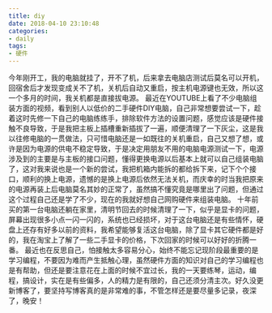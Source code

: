 ```yaml
---
title: diy
date: 2018-04-10 23:10:48
categories:
- daily
tags:
- 硬件
---
```

今年刚开工，我的电脑就挂了，开不了机，后来拿去电脑店测试后莫名可以开机，回宿舍后才发现变成关不了机，关机后自动又重启，按主机电源键也无效，所以这一个多月的时间，我关机都是直接拔电源。
最近在YOUTUBE上看了不少电脑组装方面的视频，看到别人以低价的二手硬件DIY电脑，自己非常想要尝试一下，趁着这时先修一下自己的电脑练练手，排除软件方法的设置问题，感觉应该是硬件接触不良导致，于是我把主板上插槽重新插拔了一遍，顺便清理了一下灰尘，这是我以往修电脑的一贯做法，只可惜电脑还是一如既往的关机重启，自己又想了想，或许是因为电源的供电不稳定导致，于是决定用朋友不用的电脑电源测试一下，电源涉及到的主要是与主板的接口问题，懂得更换电源以后基本上就可以自己组装电脑了，这对我来说也是一个新的尝试，我把机箱内能拆的都给拆下来，记下个个接口，顺利的换上电源，遗憾的是换上电源后依然无法关机，而庆幸的时当我把原来的电源再装上后电脑莫名其妙的正常了，虽然搞不懂究竟是哪里出了问题，但通过这个过程自己还是学了不少，现在的我就好想自己网购硬件来组装电脑。
十年前买的第一台电脑还躺在家里，清明节回去的时候清理了一下，似乎是显卡的问题，屏幕出现很多小点一闪一闪的，系统也已经损坏，对于这台电脑还是有些情怀，硬盘上还存有好多以前的资料，我希望能够复活这台电脑，除了显卡其它硬件都是好的，我在淘宝上了解了一些二手显卡的价格，下次回家的时候可以好好的折腾一番。
最近也在反思自己，怕接触太多容易分心，始终不能忘记现阶段最重要的是学习编程，不要因为难而产生抵触心理，虽然硬件方面的知识对自己的学习编程也是有帮助，但还是要注意花在上面的时候不宜过长，我的一天要练琴，运动，编程，搞设计，实在是有些偏多，人的精力是有限的，自己还须分清主次。好久没更新博客了，要坚持写博客真的是非常难的事，不管怎样还是要尽量多记录，夜深了，晚安！
